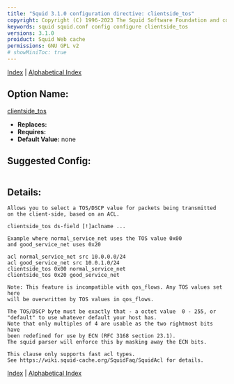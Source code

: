 ```yaml
---
title: "Squid 3.1.0 configuration directive: clientside_tos"
copyright: Copyright (C) 1996-2023 The Squid Software Foundation and contributors
keywords: squid squid.conf config configure clientside_tos
versions: 3.1.0
proiduct: Squid Web cache
permissions: GNU GPL v2
# showMiniToc: true
---
```

[Index](index#toc_clientside_tos) | [Alphabetical Index](index_all#toc_clientside_tos)

## Option Name:
[clientside_tos](#clientside_tos)
 * **Replaces:** 
 * **Requires:** 
 * **Default Value:** none


## Suggested Config:
```plaintext

```

## Details:

	Allows you to select a TOS/DSCP value for packets being transmitted
	on the client-side, based on an ACL.

	clientside_tos ds-field [!]aclname ...

	Example where normal_service_net uses the TOS value 0x00
	and good_service_net uses 0x20

	acl normal_service_net src 10.0.0.0/24
	acl good_service_net src 10.0.1.0/24
	clientside_tos 0x00 normal_service_net
	clientside_tos 0x20 good_service_net

	Note: This feature is incompatible with qos_flows. Any TOS values set here
	will be overwritten by TOS values in qos_flows.

	The TOS/DSCP byte must be exactly that - a octet value  0 - 255, or
	"default" to use whatever default your host has.
	Note that only multiples of 4 are usable as the two rightmost bits have
	been redefined for use by ECN (RFC 3168 section 23.1).
	The squid parser will enforce this by masking away the ECN bits.

	This clause only supports fast acl types.
	See https://wiki.squid-cache.org/SquidFaq/SquidAcl for details.



[Index](index#toc_clientside_tos) | [Alphabetical Index](index_all#toc_clientside_tos)

